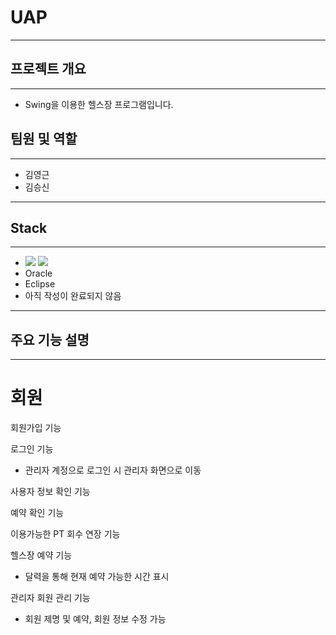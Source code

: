 # UAP
-----
## 프로젝트 개요
-----
+ Swing을 이용한 헬스장 프로그램입니다.
## 팀원 및 역할
-----
+ 김영근
+ 김승신
-----
## Stack
-----
+ <img src="https://img.shields.io/badge/flutter-violet"> <img src="https://img.shields.io/badge/firebase-1572B6?style=for-the-badge&logo=firebase&logoColor=white">
+ Oracle
+ Eclipse
+ 아직 작성이 완료되지 않음
-----
## 주요 기능 설명
------
# 회원
회원가입 기능

로그인 기능
+ 관리자 계정으로 로그인 시 관리자 화면으로 이동

사용자 정보 확인 기능

예약 확인 기능

이용가능한 PT 회수 연장 기능

헬스장 예약 기능
+ 달력을 통해 현재 예약 가능한 시간 표시

관리자 회원 관리 기능
+ 회원 제명 및 예약, 회원 정보 수정 가능
